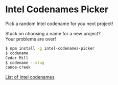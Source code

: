 # Intel Codenames Picker
Pick a random Intel codename for you next project!

Stuck on choosing a name for a new project?<br>
Your problems are over!

```bash
$ npm install -g intel-codenames-picker
$ codename
Cedar Mill
$ codename --slug
canoe-creek
```

[List of Intel codenames](https://en.wikipedia.org/wiki/List_of_Intel_codenames)
